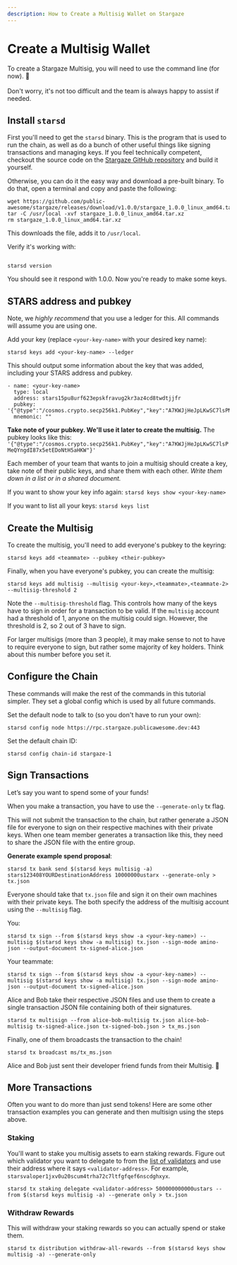 ```yaml
---
description: How to Create a Multisig Wallet on Stargaze
---
```


# Create a Multisig Wallet

To create a Stargaze Multisig, you will need to use the command line (for now). 🎉\
\
Don't worry, it's not too difficult and the team is always happy to assist if needed.

## Install `starsd`

First you'll need to get the `starsd` binary. This is the program that is used to run the chain, as well as do a bunch of other useful things like signing transactions and managing keys. If you feel technically competent, checkout the source code on the [Stargaze GitHub repository](https://github.com/public-awesome/stargaze) and build it yourself.

Otherwise, you can do it the easy way and download a pre-built binary. To do that, open a terminal and copy and paste the following:

```
wget https://github.com/public-awesome/stargaze/releases/download/v1.0.0/stargaze_1.0.0_linux_amd64.tar.xz
tar -C /usr/local -xvf stargaze_1.0.0_linux_amd64.tar.xz 
rm stargaze_1.0.0_linux_amd64.tar.xz
```

This downloads the file, adds it to `/usr/local`.

Verify it's working with:

```

starsd version

```

You should see it respond with 1.0.0. Now you're ready to make some keys.

## STARS address and pubkey

Note, we _highly recommend_ that you use a ledger for this. All commands will assume you are using one.

Add your key (replace `<your-key-name>` with your desired key name):

```
starsd keys add <your-key-name> --ledger
```

This should output some information about the key that was added, including your STARS address and pubkey.

```
- name: <your-key-name>
  type: local
  address: stars15pu8urf623epskfravug2kr3az4cd8twdtjjfr
  pubkey: '{"@type":"/cosmos.crypto.secp256k1.PubKey","key":"A7KWJjHeJpLKwSC7lsPMeQYngdI87x5etEDoNtH5aHKW"}'
  mnemonic: ""
```

**Take note of your pubkey. We'll use it later to create the multisig.** The pubkey looks like this: `'{"@type":"/cosmos.crypto.secp256k1.PubKey","key":"A7KWJjHeJpLKwSC7lsPMeQYngdI87x5etEDoNtH5aHKW"}'`

Each member of your team that wants to join a multisig should create a key, take note of their public keys, and share them with each other. _Write them down in a list or in a shared document._

If you want to show your key info again: `starsd keys show <your-key-name>`

If you want to list all your keys: `starsd keys list`

## Create the Multisig

To create the multisig, you'll need to add everyone's pubkey to the keyring:

```
starsd keys add <teammate> --pubkey <their-pubkey>
```

Finally, when you have everyone's pubkey, you can create the multisig:

```
starsd keys add multisig --multisig <your-key>,<teammate>,<teammate-2> --multisig-threshold 2
```

Note the `--multisig-threshold` flag. This controls how many of the keys have to sign in order for a transaction to be valid. If the `multisig` account had a threshold of 1, anyone on the multisig could sign. However, the threshold is 2, so 2 out of 3 have to sign.

For larger multisigs (more than 3 people), it may make sense to not to have to require everyone to sign, but rather some majority of key holders. Think about this number before you set it.

## Configure the Chain

These commands will make the rest of the commands in this tutorial simpler. They set a global config which is used by all future commands.

Set the default node to talk to (so you don't have to run your own):

```
starsd config node https://rpc.stargaze.publicawesome.dev:443
```

Set the default chain ID:

```
starsd config chain-id stargaze-1
```

## Sign Transactions

Let’s say you want to spend some of your funds!

When you make a transaction, you have to use the `--generate-only` tx flag.

This will not submit the transaction to the chain, but rather generate a JSON file for everyone to sign on their respective machines with their private keys. When one team member generates a transaction like this, they need to share the JSON file with the entire group.

**Generate example spend proposal**:

```
starsd tx bank send $(starsd keys multisig -a) stars123408YOURDestinationAddress 10000000ustarx --generate-only > tx.json
```

Everyone should take that `tx.json` file and sign it on their own machines with their private keys. The both specify the address of the multisig account using the `--multisig` flag.

You:

```
starsd tx sign --from $(starsd keys show -a <your-key-name>) --multisig $(starsd keys show -a multisig) tx.json --sign-mode amino-json --output-document tx-signed-alice.json
```

Your teammate:

```
starsd tx sign --from $(starsd keys show -a <your-key-name>) --multisig $(starsd keys show -a multisig) tx.json --sign-mode amino-json --output-document tx-signed-alice.json
```

Alice and Bob take their respective JSON files and use them to create a single transaction JSON file containing both of their signatures.

```
starsd tx multisign --from alice-bob-multisig tx.json alice-bob-multisig tx-signed-alice.json tx-signed-bob.json > tx_ms.json
```

Finally, one of them broadcasts the transaction to the chain!

```
starsd tx broadcast ms/tx_ms.json
```

Alice and Bob just sent their developer friend funds from their Multisig. 🎉

## More Transactions

Often you want to do more than just send tokens! Here are some other transaction examples you can generate and then multisign using the steps above.

### Staking

You'll want to stake you multisig assets to earn staking rewards. Figure out which validator you want to delegate to from the [list of validators](https://app.stargaze.zone/stake) and use their address where it says `<validator-address>`. For example, `starsvaloper1jxv0u20scum4trha72c7ltfgfqef6nscdghxyx`.

```
starsd tx staking delegate <validator-address> 500000000000ustars --from $(starsd keys multisig -a) --generate only > tx.json
```

### Withdraw Rewards

This will withdraw your staking rewards so you can actually spend or stake them.

```
starsd tx distribution withdraw-all-rewards --from $(starsd keys show multisig -a) --generate-only
```
